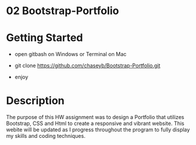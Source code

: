 # 02 Bootstrap-Portfolio

# Getting Started

* open gitbash on Windows or Terminal on Mac
   
* git clone https://github.com/chaseyb/Bootstrap-Portfolio.git

* enjoy

# Description

The purpose of this HW assignment was to design a Portfolio that utilizes Bootstrap, CSS and Html to create a responsive and vibrant website. This webite will be updated as I progress throughout the program to fully display my skills and coding techniques.